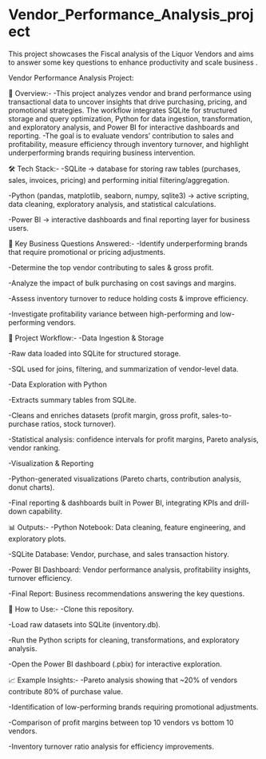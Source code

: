 # Vendor_Performance_Analysis_project
This project showcases the Fiscal analysis of the Liquor Vendors and aims to answer some key questions to enhance productivity and scale business .


Vendor Performance Analysis Project:



🔎 Overview:-
-This project analyzes vendor and brand performance using transactional data to uncover insights that drive purchasing, pricing, and promotional strategies. The workflow integrates SQLite for structured storage and query optimization, Python for data ingestion, transformation, and exploratory analysis, and Power BI for interactive dashboards and reporting.
-The goal is to evaluate vendors’ contribution to sales and profitability, measure efficiency through inventory turnover, and highlight underperforming brands requiring business intervention.



🛠 Tech Stack:-
-SQLite → database for storing raw tables (purchases, sales, invoices, pricing) and performing initial filtering/aggregation.

-Python (pandas, matplotlib, seaborn, numpy, sqlite3) → active scripting, data cleaning, exploratory analysis, and statistical calculations.

-Power BI → interactive dashboards and final reporting layer for business users.



🎯 Key Business Questions Answered:-
-Identify underperforming brands that require promotional or pricing adjustments.

-Determine the top vendor contributing to sales & gross profit.

-Analyze the impact of bulk purchasing on cost savings and margins.

-Assess inventory turnover to reduce holding costs & improve efficiency.

-Investigate profitability variance between high-performing and low-performing vendors.



📂 Project Workflow:-
-Data Ingestion & Storage

-Raw data loaded into SQLite for structured storage.

-SQL used for joins, filtering, and summarization of vendor-level data.

-Data Exploration with Python

-Extracts summary tables from SQLite.

-Cleans and enriches datasets (profit margin, gross profit, sales-to-purchase ratios, stock turnover).

-Statistical analysis: confidence intervals for profit margins, Pareto analysis, vendor ranking.

-Visualization & Reporting

-Python-generated visualizations (Pareto charts, contribution analysis, donut charts).

-Final reporting & dashboards built in Power BI, integrating KPIs and drill-down capability.



📊 Outputs:-
-Python Notebook: Data cleaning, feature engineering, and exploratory plots.

-SQLite Database: Vendor, purchase, and sales transaction history.

-Power BI Dashboard: Vendor performance analysis, profitability insights, turnover efficiency.

-Final Report: Business recommendations answering the key questions.



🚀 How to Use:-
-Clone this repository.

-Load raw datasets into SQLite (inventory.db).

-Run the Python scripts for cleaning, transformations, and exploratory analysis.

-Open the Power BI dashboard (.pbix) for interactive exploration.



📈 Example Insights:-
-Pareto analysis showing that ~20% of vendors contribute 80% of purchase value.

-Identification of low-performing brands requiring promotional adjustments.

-Comparison of profit margins between top 10 vendors vs bottom 10 vendors.

-Inventory turnover ratio analysis for efficiency improvements.
